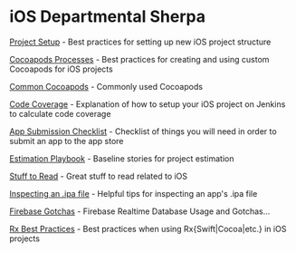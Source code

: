 # iOS Departmental Sherpa

[Project Setup](ios_project_setup.md) - Best practices for setting up new iOS project structure

[Cocoapods Processes](cocoapods_processes.md) - Best practices for creating and using custom Cocoapods for iOS projects

[Common Cocoapods](common_cocoapods.md) - Commonly used Cocoapods

[Code Coverage](ios_code_coverage.md) - Explanation of how to setup your iOS project on Jenkins to calculate code coverage

[App Submission Checklist](ios_app_submission_checklist.md) - Checklist of things you will need in order to submit an app to the app store

[Estimation Playbook](ios_estimation_playbook.md) - Baseline stories for project estimation

[Stuff to Read](stuff_to_read.md) - Great stuff to read related to iOS

[Inspecting an .ipa file](ios_inspecting_an_ipa_file.md) - Helpful tips for inspecting an app's .ipa file

[Firebase Gotchas](firebase.md) - Firebase Realtime Database Usage and Gotchas...

[Rx Best Practices](rxswit_sherpa.md) - Best practices when using Rx{Swift|Cocoa|etc.} in iOS projects
